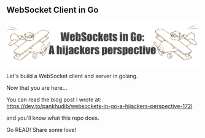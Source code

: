 ## WebSocket Client in Go 
![img_11.png](images/img_11.png)

Let's build a WebSocket client and server in golang.

Now that you are here...

You can read the blog post I wrote at: https://dev.to/pankhudib/websockets-in-go-a-hijackers-perspective-172l 

and you'll know what this repo does.

Go READ! Share some love!